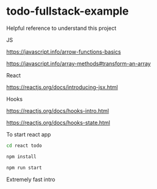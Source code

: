 # todo-fullstack-example

Helpful reference to understand this project

JS

https://javascript.info/arrow-functions-basics

https://javascript.info/array-methods#transform-an-array

React

https://reactjs.org/docs/introducing-jsx.html

Hooks

https://reactjs.org/docs/hooks-intro.html

https://reactjs.org/docs/hooks-state.html

To start react app

```bash
cd react todo
```

```bash
npm install
```

```bash
npm run start
```

Extremely fast intro